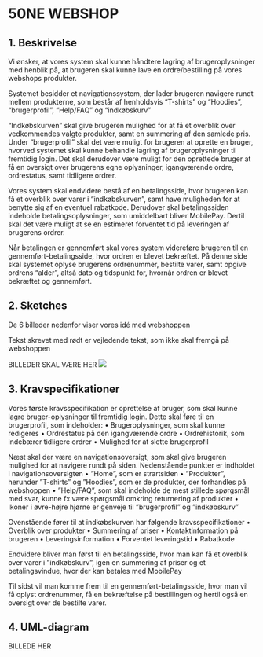 # 50NE WEBSHOP
## 1. Beskrivelse 
Vi ønsker, at vores system skal kunne håndtere lagring af brugeroplysninger med henblik på, at brugeren skal kunne lave en ordre/bestilling på vores webshops produkter.

Systemet besidder et navigationssystem, der lader brugeren navigere rundt mellem produkterne, som består af henholdsvis “T-shirts” og “Hoodies”, “brugerprofil”, “Help/FAQ” og “indkøbskurv”

“Indkøbskurven” skal give brugeren mulighed for at få et overblik over vedkommendes valgte produkter, samt en summering af den samlede pris. Under “brugerprofil”  skal det være muligt for brugeren at oprette en bruger, hvorved systemet skal kunne behandle lagring af brugeroplysninger til fremtidig login. Det skal derudover være muligt for den oprettede bruger at få en oversigt over brugerens egne oplysninger, igangværende ordre, ordrestatus, samt tidligere ordrer. 

Vores system skal endvidere bestå af en betalingsside, hvor brugeren kan få et overblik over varer i “indkøbskurven”, samt have muligheden for at benytte sig af en eventuel rabatkode. Derudover skal betalingssiden indeholde betalingsoplysninger, som umiddelbart bliver MobilePay. Dertil skal det være muligt at se en estimeret forventet tid på leveringen af brugerens ordrer. 

Når betalingen er gennemført skal vores system videreføre brugeren til en gennemført-betalingsside, hvor ordren er blevet bekræftet. På denne side skal systemet oplyse brugerens ordrenummer, bestilte varer, samt opgive ordrens “alder”, altså dato og tidspunkt for, hvornår ordren er blevet bekræftet og gennemført. 

## 2. Sketches
De 6 billeder nedenfor viser vores idé med webshoppen 

Tekst skrevet med rødt er vejledende tekst, som ikke skal fremgå på webshoppen

BILLEDER SKAL VÆRE HER 
<img src="payment.ext" alt=" " />

## 3. Kravspecifikationer
Vores første kravsspecifikation er oprettelse af bruger, som skal kunne lagre bruger-oplysninger til fremtidig login. Dette skal føre til en brugerprofil, som indeholder:
•	Brugeroplysninger, som skal kunne redigeres
•	Ordrestatus på den igangværende ordre
•	Ordrehistorik, som indebærer tidligere ordrer
•	Mulighed for at slette brugerprofil 

Næst skal der være en navigationsoversigt, som skal give brugeren mulighed for at navigere rundt på siden. Nedenstående punkter er indholdet i navigationsoversigten
•	”Home”, som er strartsiden
•	”Produkter”, herunder ”T-shirts” og ”Hoodies”, som er de produkter, der forhandles på webshoppen
•	”Help/FAQ”, som skal indeholde de mest stillede spørgsmål med svar, kunne fx være spørgsmål omkring returnering af produkter
•	Ikoner i øvre-højre hjørne er genveje til ”brugerprofil” og ”indkøbskurv”

Ovenstående fører til at indkøbskurven har følgende kravsspecifikationer
•	Overblik over produkter
•	Summering af priser
•	Kontaktinformation på brugeren
•	Leveringsinformation
•	Forventet leveringstid
•	Rabatkode

Endvidere bliver man først til en betalingsside, hvor man kan få et overblik over varer i ”indkøbskurv”, igen en summering af priser og et betalingsvindue, hvor der kan betales med MobilePay 

Til sidst vil man komme frem til en gennemført-betalingsside, hvor man vil få oplyst ordrenummer, få en bekræftelse på bestillingen og hertil også en oversigt over de bestilte varer.

## 4. UML-diagram

BILLEDE HER 